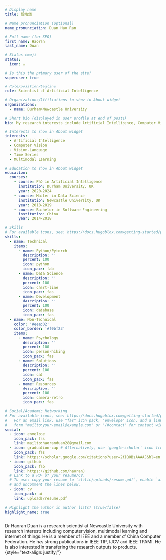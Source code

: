 ```yaml
---
# Display name
title: 段皓然

# Name pronunciation (optional)
name_pronunciation: Duan Hao Ran

# Full name (for SEO)
first_name: Haoran
last_name: Duan

# Status emoji
status:
  icon: ☕️

# Is this the primary user of the site?
superuser: true

# Role/position/tagline
role: Scientist of Artificial Intelligence

# Organizations/Affiliations to show in About widget
organizations:
  - name: Durham/Newcastle University

# Short bio (displayed in user profile at end of posts)
bio: My research interests include Artificial Intelligence, Computer Vision and Multimodal Learning.

# Interests to show in About widget
interests:
  - Artificial Intelligence
  - Computer Vision
  - Vision-Language
  - Time Series
  - Multimodal Learning

# Education to show in About widget
education:
  courses:
    - course: PhD in Artificial Intelligence
      institution: Durham University, UK
      year: 2020-2024
    - course: Master in Data Science
      institution: Newcastle University, UK
      year: 2018-2019
    - course: Bachelor in Software Engineering
      institution: China
      year: 2014-2018

# Skills
# For available icons, see: https://docs.hugoblox.com/getting-started/page-builder/#icons
skills:
  - name: Technical
    items:
      - name: Python/Pytorch
        description: ''
        percent: 100
        icon: python
        icon_pack: fab
      - name: Data Science
        description: ''
        percent: 100
        icon: chart-line
        icon_pack: fas
      - name: Development
        description: ''
        percent: 100
        icon: database
        icon_pack: fas
  - name: Non-Technical
    color: '#eeac02'
    color_border: '#f0bf23'
    items:
      - name: Psychology
        description: ''
        percent: 100
        icon: person-hiking
        icon_pack: fas
      - name: Solutions
        description: ''
        percent: 100
        icon: cat
        icon_pack: fas
      - name: Resources
        description: ''
        percent: 100
        icon: camera-retro
        icon_pack: fas

# Social/Academic Networking
# For available icons, see: https://docs.hugoblox.com/getting-started/page-builder/#icons
#   For an email link, use "fas" icon pack, "envelope" icon, and a link in the
#   form "mailto:your-email@example.com" or "/#contact" for contact widget.
social:
  - icon: envelope
    icon_pack: fas
    link: mailto:haoranduan28@gmail.com
  - icon: graduation-cap # Alternatively, use `google-scholar` icon from `ai` icon pack
    icon_pack: fas
    link: https://scholar.google.com/citations?user=2fIQOBsAAAAJ&hl=en
  - icon: github
    icon_pack: fab
    link: https://github.com/haoranD
  # Link to a PDF of your resume/CV.
  # To use: copy your resume to `static/uploads/resume.pdf`, enable `ai` icons in `params.yaml`,
  # and uncomment the lines below.
  - icon: cv
    icon_pack: ai
    link: uploads/resume.pdf

# Highlight the author in author lists? (true/false)
highlight_name: true
---
```


Dr Haoran Duan is a research scientist at Newcastle University with research interests including computer vision, multimodal learning and internet of things. He is a member of IEEE and a member of China Computer Federation. He has strong publications in IEEE TIP, IJCV and IEEE TPAMI. He is also interested in transfering the research outputs to products. 
{style="text-align: justify;"}
